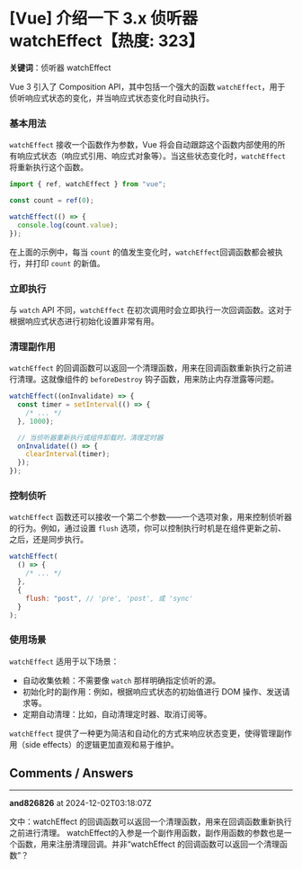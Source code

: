 # [Vue] 介绍一下 3.x 侦听器 watchEffect【热度: 323】

**关键词**：侦听器 watchEffect

Vue 3 引入了 Composition API，其中包括一个强大的函数 `watchEffect`，用于侦听响应式状态的变化，并当响应式状态变化时自动执行。

### 基本用法

`watchEffect` 接收一个函数作为参数，Vue 将会自动跟踪这个函数内部使用的所有响应式状态（响应式引用、响应式对象等）。当这些状态变化时，`watchEffect` 将重新执行这个函数。

```javascript
import { ref, watchEffect } from "vue";

const count = ref(0);

watchEffect(() => {
  console.log(count.value);
});
```

在上面的示例中，每当 `count` 的值发生变化时，`watchEffect`回调函数都会被执行，并打印 `count` 的新值。

### 立即执行

与 `watch` API 不同，`watchEffect` 在初次调用时会立即执行一次回调函数。这对于根据响应式状态进行初始化设置非常有用。

### 清理副作用

`watchEffect` 的回调函数可以返回一个清理函数，用来在回调函数重新执行之前进行清理。这就像组件的 `beforeDestroy` 钩子函数，用来防止内存泄露等问题。

```javascript
watchEffect((onInvalidate) => {
  const timer = setInterval(() => {
    /* ... */
  }, 1000);

  // 当侦听器重新执行或组件卸载时，清理定时器
  onInvalidate(() => {
    clearInterval(timer);
  });
});
```

### 控制侦听

`watchEffect` 函数还可以接收一个第二个参数——一个选项对象，用来控制侦听器的行为。例如，通过设置 `flush` 选项，你可以控制执行时机是在组件更新之前、之后，还是同步执行。

```javascript
watchEffect(
  () => {
    /* ... */
  },
  {
    flush: "post", // 'pre', 'post', 或 'sync'
  }
);
```

### 使用场景

`watchEffect` 适用于以下场景：

- 自动收集依赖：不需要像 `watch` 那样明确指定侦听的源。
- 初始化时的副作用：例如，根据响应式状态的初始值进行 DOM 操作、发送请求等。
- 定期自动清理：比如，自动清理定时器、取消订阅等。

`watchEffect` 提供了一种更为简洁和自动化的方式来响应状态变更，使得管理副作用（side effects）的逻辑更加直观和易于维护。


## Comments / Answers

---

**and826826** at 2024-12-02T03:18:07Z

文中：watchEffect 的回调函数可以返回一个清理函数，用来在回调函数重新执行之前进行清理。   watchEffect的入参是一个副作用函数，副作用函数的参数也是一个函数，用来注册清理回调。并非“watchEffect 的回调函数可以返回一个清理函数”？